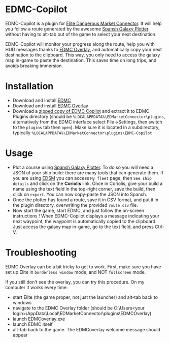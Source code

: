 # EDMC-Copilot

EDMC-Copilot is a plugin for [Elite Dangerous Market Connector](https://github.com/EDCD/EDMarketConnector/wiki). It will help you follow a route generated by the awesome [Spansh Galaxy Plotter](https://www.spansh.co.uk/exact-plotter) without having to alt-tab out of the game to select your next destination.

EDMC-Copilot will monitor your progress along the route, help you with HUD messages thanks to [EDMC Overlay](https://github.com/inorton/EDMCOverlay), and automatically copy your next destination to the clipboard. This way, you only need to access the galaxy map in-game to paste the destination. This saves time on long trips, and avoids breaking immersion.

# Installation

- Download and install [EDMC](https://github.com/EDCD/EDMarketConnector/wiki/Installation-&-Setup)
- Download and install [EDMC Overlay](https://github.com/inorton/EDMCOverlay)
- Download a [zipped copy of EDMC Copilot](https://github.com/jyannick/EDMC-Copilot/archive/refs/heads/main.zip) and extract it to EDMC Plugins directory (should be `%LOCALAPPDATA%\EDMarketConnector\plugins`, alternatively from the EDMC interface select File->Settings, then switch to the `plugins` tab then `open`). Make sure it is located in a subdirectory, typically `%LOCALAPPDATA%\EDMarketConnector\plugins\EDMC-Copilot`

# Usage

- Plot a course using [Spansh Galaxy Plotter](https://www.spansh.co.uk/exact-plotter). To do so you will need a JSON of your ship build: there are many tools that can generate them. If you are using [EDSM](https://www.edsm.net) you can access `My fleet` page, then `See ship details` and click on the **Coriolis** link. Once in Coriolis, give your build a name using the text field in the top-right corner, save the build, then click on `export`. You can now copy-paste the JSON into Spansh.
- Once the plotter has found a route, save it in CSV format, and put it in the plugin directory, overwriting the provided `route.csv` file.
- Now start the game, start EDMC, and just follow the on-screen instructions ! When EDMC-Copilot displays a message indicating your next waypoint, the waypoint is automatically copied to the clipboard. Just access the galaxy map in-game, go to the text field, and press Ctrl-V.

# Troubleshooting

EDMC Overlay can be a bit tricky to get to work. First, make sure you have set up Elite in `borderless window` mode, and NOT `fullscreen` mode.

If you still don't see the overlay, you can try this procedure. On my computer it works every time:
- start Elite (the game proper, not just the launcher) and alt-tab back to windows
- navigate to the EDMC Overlay folder (should be C:\Users\<your login>\AppData\Local\EDMarketConnector\plugins\EDMCOverlay)
- launch EDMCoverlay.exe
- launch EDMC itself
- alt-tab back to the game. The EDMCoverlay welcome message should appear

